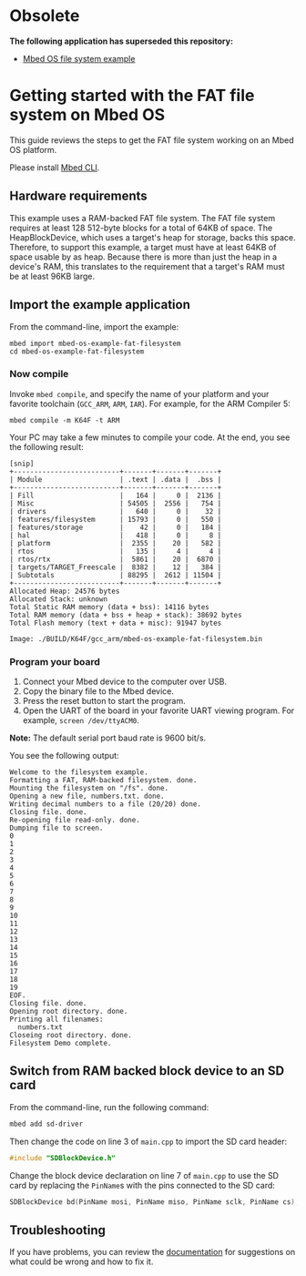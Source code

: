 # Obsolete

**The following application has superseded this repository:**

* [Mbed OS file system example](https://github.com/ARMmbed/mbed-os-example-filesystem)

# Getting started with the FAT file system on Mbed OS

This guide reviews the steps to get the FAT file system working on an Mbed OS platform.

Please install [Mbed CLI](https://os.mbed.com/docs/latest/tools/setup.html).

## Hardware requirements

This example uses a RAM-backed FAT file system. The FAT file system requires at least 128 512-byte blocks for a total of 64KB of space. The HeapBlockDevice, which uses a target's heap for storage, backs this space. Therefore, to support this example, a target must have at least 64KB of space usable by as heap. Because there is more than just the heap in a device's RAM, this translates to the requirement that a target's RAM must be at least 96KB large.

## Import the example application

From the command-line, import the example:

```
mbed import mbed-os-example-fat-filesystem
cd mbed-os-example-fat-filesystem
```

### Now compile

Invoke `mbed compile`, and specify the name of your platform and your favorite toolchain (`GCC_ARM`, `ARM`, `IAR`). For example, for the ARM Compiler 5:

```
mbed compile -m K64F -t ARM
```

Your PC may take a few minutes to compile your code. At the end, you see the following result:

```
[snip]
+--------------------------+-------+-------+-------+
| Module                   | .text | .data |  .bss |
+--------------------------+-------+-------+-------+
| Fill                     |   164 |     0 |  2136 |
| Misc                     | 54505 |  2556 |   754 |
| drivers                  |   640 |     0 |    32 |
| features/filesystem      | 15793 |     0 |   550 |
| features/storage         |    42 |     0 |   184 |
| hal                      |   418 |     0 |     8 |
| platform                 |  2355 |    20 |   582 |
| rtos                     |   135 |     4 |     4 |
| rtos/rtx                 |  5861 |    20 |  6870 |
| targets/TARGET_Freescale |  8382 |    12 |   384 |
| Subtotals                | 88295 |  2612 | 11504 |
+--------------------------+-------+-------+-------+
Allocated Heap: 24576 bytes
Allocated Stack: unknown
Total Static RAM memory (data + bss): 14116 bytes
Total RAM memory (data + bss + heap + stack): 38692 bytes
Total Flash memory (text + data + misc): 91947 bytes

Image: ./BUILD/K64F/gcc_arm/mbed-os-example-fat-filesystem.bin
```

### Program your board

1. Connect your Mbed device to the computer over USB.
1. Copy the binary file to the Mbed device.
1. Press the reset button to start the program.
1. Open the UART of the board in your favorite UART viewing program. For example, `screen /dev/ttyACM0`.

**Note:** The default serial port baud rate is 9600 bit/s.

You see the following output:

```
Welcome to the filesystem example.
Formatting a FAT, RAM-backed filesystem. done.
Mounting the filesystem on "/fs". done.
Opening a new file, numbers.txt. done.
Writing decimal numbers to a file (20/20) done.
Closing file. done.
Re-opening file read-only. done.
Dumping file to screen.
0
1
2
3
4
5
6
7
8
9
10
11
12
13
14
15
16
17
18
19
EOF.
Closing file. done.
Opening root directory. done.
Printing all filenames:
  numbers.txt
Closeing root directory. done.
Filesystem Demo complete.

```

## Switch from RAM backed block device to an SD card

From the command-line, run the following command:

```bash
mbed add sd-driver
```

Then change the code on line 3 of `main.cpp` to import the SD card header:

```C
#include "SDBlockDevice.h"
```

Change the block device declaration on line 7 of `main.cpp` to use the SD card by replacing the `PinName`s with the pins connected to the SD card:

```C
SDBlockDevice bd(PinName mosi, PinName miso, PinName sclk, PinName cs);
```

## Troubleshooting

If you have problems, you can review the [documentation](https://os.mbed.com/docs/latest/tutorials/debugging.html) for suggestions on what could be wrong and how to fix it.
